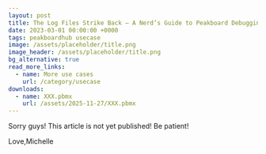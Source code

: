 ```yaml
---
layout: post
title: The Log Files Strike Back – A Nerd’s Guide to Peakboard Debugging
date: 2023-03-01 00:00:00 +0000
tags: peakboardhub usecase
image: /assets/placeholder/title.png
image_header: /assets/placeholder/title.png
bg_alternative: true
read_more_links:
  - name: More use cases
    url: /category/usecase
downloads:
  - name: XXX.pbmx
    url: /assets/2025-11-27/XXX.pbmx
---
```

Sorry guys!
This article is not yet published!
Be patient!

Love,Michelle




